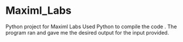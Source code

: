 # Maximl_Labs
Python project for Maximl Labs
Used Python to compile the code . The program ran and gave me the desired output for the input provided.

